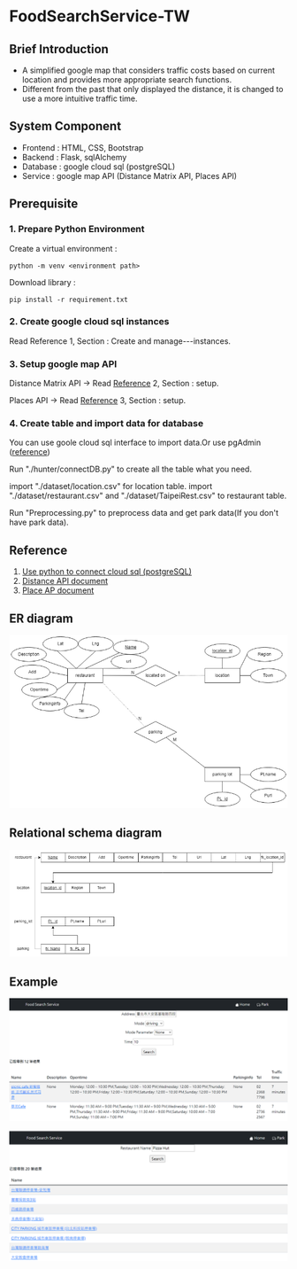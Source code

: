 # FoodSearchService-TW

## Brief Introduction
- A simplified google map that considers traffic costs based on current location and provides more appropriate search functions.
- Different from the past that only displayed the distance, it is changed to use a more intuitive traffic time.

## System Component
 - Frontend : HTML, CSS, Bootstrap
 - Backend : Flask, sqlAlchemy
 - Database : google cloud sql (postgreSQL)
 - Service : google map API (Distance Matrix API, Places API)

## Prerequisite
### **1. Prepare Python Environment**

Create a virtual environment : 
    
    python -m venv <environment path>

Download library : 

    pip install -r requirement.txt

### **2. Create google cloud sql instances**

Read Reference 1, Section : Create and manage---instances.

### **3. Setup google map API**

Distance Matrix API -> Read [Reference](https://github.com/Manders-Ma/FoodSearchService-TW#reference) 2, Section : setup.

Places API -> Read [Reference](https://github.com/Manders-Ma/FoodSearchService-TW#reference) 3, Section : setup.

### **4. Create table and import data for database**

You can use goole cloud sql interface to import data.Or use pgAdmin ([reference](https://www.youtube.com/watch?v=SPvA858VnX0&ab_channel=RandomCodingDood))

Run "./hunter/connectDB.py" to create all the table what you need.

import "./dataset/location.csv" for location table.
import "./dataset/restaurant.csv" and "./dataset/TaipeiRest.csv" to restaurant table.

Run "Preprocessing.py" to preprocess data and get park data(If you don't have park data).




## Reference
1. [Use python to connect cloud sql (postgreSQL)](https://cloud.google.com/sql/docs/postgres/connect-connectors?hl=zh-tw)
2. [Distance API document](https://developers.google.com/maps/documentation/distance-matrix)
3. [Place AP document](https://developers.google.com/maps/documentation/places/web-service)

## ER diagram
![ER](./img/ER-diagram.png)

## Relational schema diagram
![Relational](./img/RelationalSchema.png)


## Example
![show](./img/show.PNG)

![park](./img/park.PNG)
